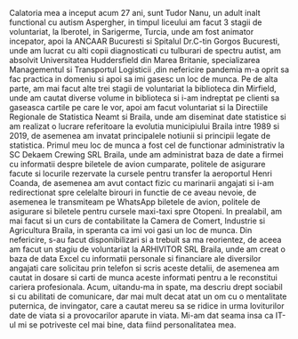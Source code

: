 Calatoria mea a inceput acum 27 ani, sunt Tudor Nanu, un adult inalt functional cu autism Aspergher, in timpul liceului am facut 3 stagii de voluntariat, la Iberotel, in Sarigerme, Turcia, unde am fost animator incepator, apoi la ANCAAR Bucuresti si Spitalul Dr.C-tin Gorgos Bucuresti, unde am lucrat cu alti copii diagnosticati cu tulburari de spectru autist, am absolvit Universitatea Huddersfield din Marea Britanie, specializarea Managementul si Transportul Logisticii ,din nefericire pandemia m-a oprit sa fac practica in domeniu si apoi sa imi gasesc un loc de munca. Pe de alta parte, am mai facut alte trei stagii de voluntariat la biblioteca din Mirfield, unde am cautat diverse volume in biblioteca si i-am indreptat pe clienti sa gaseasca cartile pe care le vor, apoi am facut voluntariat si la Directiile Regionale de Statistica Neamt si Braila, unde am diseminat date statistice si am realizat o lucrare referitoare la evolutia municipiului Braila intre 1989 si 2019, de asemenea am invatat principalele notiunii si principii legate de statistica. Primul meu loc de munca a fost cel de functionar administrativ la SC Dekaem Crewing SRL Braila, unde am administrat baza de date a firmei cu informatii despre biletele de avion cumparate, politele de asigurare facute si locurile rezervate la cursele pentru transfer la aeroportul Henri Coanda, de asemenea am avut contact fizic cu marinarii angajati si i-am redirectionat spre celelalte birouri in functie de ce aveau nevoie, de asemenea le transmiteam pe WhatsApp biletele de avion, politele de asigurare si biletele pentru cursele maxi-taxi spre Otopeni. In prealabil, am mai facut si un curs de contabilitate la Camera de Comert, Industrie si Agricultura Braila, in speranta ca imi voi gasi un loc de munca. Din nefericire, s-au facut disponibilizari si a trebuit sa ma reorientez, de aceea am facut un stagiu de voluntariat la ARHIVITOR SRL Braila, unde am creat o baza de data Excel cu informatii personale si financiare ale diversilor angajati care solicitau prin telefon si scris aceste detalii, de asemenea am cautat in dosare si carti de munca aceste informati pentru a le reconstitui cariera profesionala. Acum, uitandu-ma in spate, ma descriu drept sociabil si cu abilitati de comunicare, dar mai mult decat atat un om cu o mentalitate puternica, de invingator, care a cautat mereu sa se ridice in urma loviturilor date de viata si a provocarilor aparute in viata. Mi-am dat seama insa ca IT-ul mi se potriveste cel mai bine, data fiind personalitatea mea.
